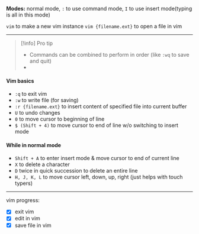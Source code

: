 **Modes:** normal mode, `:` to use command mode, `I` to use insert mode(typing is all in this mode)

`vim` to make a new vim instance
`vim {filename.ext}` to open a file in vim

* * *

> [!info] Pro tip
> - Commands can be combined to perform in order (like `:wq` to save and quit)
> - 

#### Vim basics
- `:q` to exit vim
- `:w` to write file (for saving)
- `:r {filename.ext}` to insert content of specified file into current buffer
- `U` to undo changes
- `0` to move cursor to beginning of line
- `$ (Shift + 4)` to move cursor to end of line w/o switching to insert mode

#### While in normal mode
- `Shift + A` to enter insert mode & move cursor to end of current line
- `X` to delete a character
- `D` twice in quick succession to delete an entire line
- `H, J, K, L` to move cursor left, down, up, right (just helps with touch typers)

---

vim progress:
- [x] exit vim
- [x] edit in vim
- [x] save file in vim
